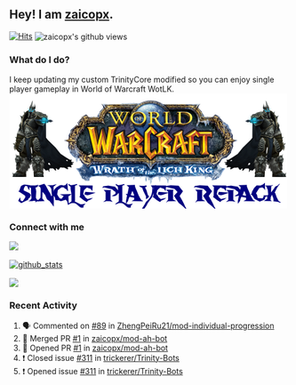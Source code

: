 ## Hey! I am [zaicopx](https://Github.com/zaicopx).
[![Hits](https://hits.seeyoufarm.com/api/count/incr/badge.svg?url=https%3A%2F%2Fgithub.com%2Fzaicopx)](https://github.com/zaicopx)
<img align="center" src="https://gpvc.arturio.dev/zaicopx" alt="zaicopx's github views" />

### What do I do?

I keep updating my custom TrinityCore modified so you can enjoy single player gameplay in World of Warcraft WotLK. 
  <img align="center" src="https://github.com/zaicopx/zaicopx/blob/master/WotLK%20Single%20Player%20Repack--resize.png" />
</a>

### Connect with me
[![](https://img.shields.io/badge/zaicopx%20Discord-Connect%20with%20me!-green)](https://discordapp.com/users/zaicopx)

[![github_stats](https://github-readme-stats.vercel.app/api?username=zaicopx&show_icons=true&theme=tokyonight)](https://github.com/zaicopx)

<!--<a href="https://github-readme-stats.zaicopx.vercel.app/api?username=zaicopx&show_icons=true&theme=dark">
  <img align="center" src="https://github-readme-stats.zaicopx.vercel.app/api?username=zaicopx&show_icons=true&theme=dark" />
</a>-->
<a href="https://github-readme-stats.zaicopx.vercel.app/api?username=zaicopx&show_icons=true&theme=dark">
  <img align="center" src="https://github-readme-stats.vercel.app/api/top-langs/?username=zaicopx&layout=compact&theme=dark" />
</a>

### Recent Activity

<!--START_SECTION:activity-->
1. 🗣 Commented on [#89](https://github.com/ZhengPeiRu21/mod-individual-progression/issues/89) in [ZhengPeiRu21/mod-individual-progression](https://github.com/ZhengPeiRu21/mod-individual-progression)
2. 🎉 Merged PR [#1](https://github.com/zaicopx/mod-ah-bot/pull/1) in [zaicopx/mod-ah-bot](https://github.com/zaicopx/mod-ah-bot)
3. 💪 Opened PR [#1](https://github.com/zaicopx/mod-ah-bot/pull/1) in [zaicopx/mod-ah-bot](https://github.com/zaicopx/mod-ah-bot)
4. ❗️ Closed issue [#311](https://github.com/trickerer/Trinity-Bots/issues/311) in [trickerer/Trinity-Bots](https://github.com/trickerer/Trinity-Bots)
5. ❗️ Opened issue [#311](https://github.com/trickerer/Trinity-Bots/issues/311) in [trickerer/Trinity-Bots](https://github.com/trickerer/Trinity-Bots)
<!--END_SECTION:activity-->
